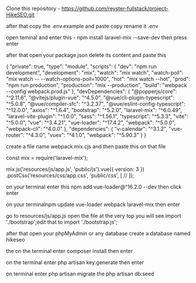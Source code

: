 Clone this repository - https://github.com/reyster-fullstack/project-HikeSEO.git

after that copy the .env.example and paste copy rename it .env

open teminal and enter this - npm install laravel-mix --save-dev then press enter

after that open your package.json delete its content and paste this

{
    "private": true,
    "type": "module",
    "scripts": {
        "dev": "npm run development",
        "development": "mix",
        "watch": "mix watch",
        "watch-poll": "mix watch -- --watch-options-poll=1000",
        "hot": "mix watch --hot",
        "prod": "npm run production",
        "production": "mix --production",
        "build": "webpack --config webpack.prod.js"
    },
    "devDependencies": {
        "@popperjs/core": "^2.11.6",
        "@vitejs/plugin-vue": "^4.5.0",
        "@vue/cli-plugin-typescript": "^5.0.8",
        "@vue/compiler-sfc": "^3.2.37",
        "@vue/eslint-config-typescript": "^12.0.0",
        "axios": "^1.6.4",
        "bootstrap": "^5.2.0",
        "laravel-mix": "^6.0.49",
        "laravel-vite-plugin": "^1.0.0",
        "sass": "^1.56.1",
        "typescript": "^5.3.3",
        "vite": "^5.0.0",
        "vue": "^3.4.21",
        "vue-loader": "^17.4.2",
        "webpack": "^5.0.0",
        "webpack-cli": "^4.0.0"
    },
    "dependencies": {
        "v-calendar": "^3.1.2",
        "vue-router": "^4.3.0",
        "vuex": "^4.1.0",
        "webpack": "^5.90.3"
    }
}

create a file name webpack.mix.cjs and then paste this on that file

const mix = require('laravel-mix');

mix.js('resources/js/app.js', 'public/js').vue({ version: 3 })
    .postCss('resources/css/app.css', 'public/css', [
        //
    ]);


on your terminal enter this npm add vue-loader@^16.2.0 --dev then click enter

on your terminalnpm update vue-loader webpack laravel-mix then enter

go to resources/js/app.js open the file at the very top you will see import './bootstrap';edit that to import './bootstrap.js';

after that open your phpMyAdmin or any database create a database named hikeseo

the on the terminal enter composer install then enter

on the terminal enter php artisan key:generate then enter

on terminal enter php artisan migrate
the php artisan db:seed



